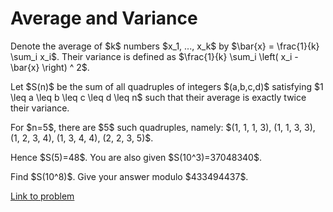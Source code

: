 # Average and Variance

<p>Denote the average of $k$ numbers $x_1, ..., x_k$ by $\bar{x} = \frac{1}{k} \sum_i x_i$. Their variance is defined as $\frac{1}{k} \sum_i \left( x_i - \bar{x} \right) ^ 2$.</p>

<p>Let $S(n)$ be the sum of all quadruples of integers $(a,b,c,d)$ satisfying $1 \leq a \leq b \leq c \leq d \leq n$ such that their average is exactly twice their variance.</p>

<p>For $n=5$, there are $5$ such quadruples, namely: $(1, 1, 1, 3), (1, 1, 3, 3), (1, 2, 3, 4), (1, 3, 4, 4), (2, 2, 3, 5)$.</p>

<p>Hence $S(5)=48$. You are also given $S(10^3)=37048340$.</p>

<p>Find $S(10^8)$. Give your answer modulo $433494437$.</p>

[Link to problem](https://projecteuler.net/problem=791)
